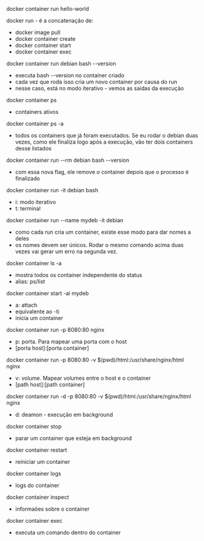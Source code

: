 docker container run hello-world

docker run - é a concatenação de:
  - docker image pull
  - docker container create
  - docker container start
  - docker container exec

docker container run debian bash --version
  - executa bash --version no container criado
  - cada vez que roda isso cria um novo container por causa do run
  - nesse caso, está no modo iterativo - vemos as saídas da execução

docker container ps
  - containers ativos

docker container ps -a
  - todos os containers que já foram executados. Se eu rodar o debian duas vezes, como ele finaliza logo após a execução, vão ter dois containers desse listados

docker container run --rm debian bash --version
  - com essa nova flag, ele remove o container depois que o processo é finalizado

docker container run -it debian bash
  - i: modo iterativo
  - t: terminal

docker container run --name mydeb -it debian
  - como cada run cria um container, existe esse modo para dar nomes a deles
  - os nomes devem ser únicos. Rodar o mesmo comando acima duas vezes vai gerar um erro na segunda vez.

docker container ls -a
  - mostra todos os container independente do status
  - alias: ps/list

docker container start -ai mydeb
  - a: attach
  - equivalente ao -ti
  - inicia um container

docker container run -p 8080:80 nginx
  - p: porta. Para mapear uma porta com o host
  - [porta host]:[porta container]

docker container run -p 8080:80 -v $(pwd)/html:/usr/share/nginx/html nginx
  - v: volume. Mapear volumes entre o host e o container
  - [path host]:[path container]

docker container run -d -p 8080:80 -v $(pwd)/html:/usr/share/nginx/html nginx
  - d: deamon - execução em background

docker container stop <name>
  - parar um container que esteja em background

docker container restart <name>
  - reiniciar um container

docker container logs <name>
  - logs do container

docker container inspect
  - informaões sobre o container

docker container exec <name> <comand>
  - executa um comando dentro do container
